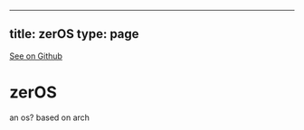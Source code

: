 
---
title: zerOS
type: page
---

[See on Github](https://github.com/jakeroggenbuck/zerOS/)

# zerOS
an os? based on arch
